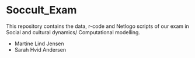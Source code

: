 # Soccult_Exam

This repository contains the data, r-code and Netlogo scripts of our exam in Social and cultural dynamics/ Computational modelling. 

- Martine Lind Jensen
- Sarah Hvid Andersen
